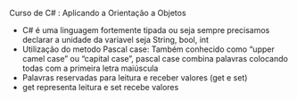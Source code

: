 Curso de C# : Aplicando a Orientação a Objetos

- C# é uma linguagem fortemente tipada ou seja sempre precisamos declarar a unidade da variavel seja String, bool, int 
- Utilização do metodo Pascal case: Também conhecido como “upper camel case” ou “capital case”, pascal case combina palavras colocando todas com a primeira letra maiúscula
- Palavras reservadas para leitura e receber valores (get e set)
- get representa leitura e set recebe valores 
